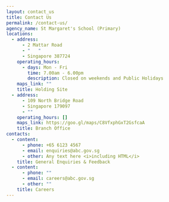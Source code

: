 ```yaml
---
layout: contact_us
title: Contact Us
permalink: /contact-us/
agency_name: St Margaret's School (Primary)
locations:
  - address:
      - 2 Mattar Road
      - "   "
      - Singapore 387724
    operating_hours:
      - days: Mon - Fri
        time: 7.00am - 6.00pm
        description: Closed on weekends and Public Holidays
    maps_link: ""
    title: Holding Site
  - address:
      - 109 North Bridge Road
      - Singapore 179097
      - ""
    operating_hours: []
    maps_link: https://goo.gl/maps/C8VfxphGxT2GsfcaA
    title: Branch Office
contacts:
  - content:
      - phone: +65 6123 4567
      - email: enquiries@abc.gov.sg
      - other: Any text here <i>including HTML</i>
    title: General Enquiries & Feedback
  - content:
      - phone: ""
      - email: careers@abc.gov.sg
      - other: ""
    title: Careers
---
```

